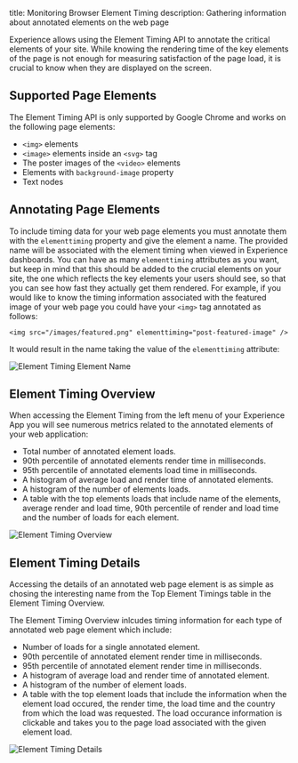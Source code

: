 title: Monitoring Browser Element Timing
description: Gathering information about annotated elements on the web page

Experience allows using the Element Timing API to annotate the critical elements of your site. While knowing the rendering time of the key elements of the page is not enough for measuring satisfaction of the page load, it is crucial to know when they are displayed on the screen. 

## Supported Page Elements

The Element Timing API is only supported by Google Chrome and works on the following page elements:

* `<img>` elements
* `<image>` elements inside an `<svg>` tag
* The poster images of the `<video>` elements
* Elements with `background-image` property
* Text nodes

## Annotating Page Elements

To include timing data for your web page elements you must annotate them with the `elementtiming` property and give the element a name. The provided name will be associated with the element timing when viewed in Experience dashboards. You can have as many `elementtiming` attributes as you want, but keep in mind that this should be added to the crucial elements on your site, the one which reflects the key elements your users should see, so that you can see how fast they actually get them rendered. For example, if you would like to know the timing information associated with the featured image of your web page you could have your `<img>` tag annotated as follows:

```
<img src="/images/featured.png" elementtiming="post-featured-image" />
```

It would result in the name taking the value of the `elementtiming` attribute:

<img
  class="content-modal-image"
  alt="Element Timing Element Name"
  src="../../images/experience/elementtiming/element_timing_name.png"
  title="Element Timing Element Name"
/>

## Element Timing Overview

When accessing the Element Timing from the left menu of your Experience App you will see numerous metrics related to the annotated elements of your web application:

* Total number of annotated element loads.
* 90th percentile of annotated elements render time in milliseconds.
* 95th percentile of annotated elements load time in milliseconds.
* A histogram of average load and render time of annotated elements.
* A histogram of the number of elements loads.
* A table with the top elements loads that include name of the elements, average render and load time, 90th percentile of render and load time and the number of loads for each element.

<img
  class="content-modal-image"
  alt="Element Timing Overview"
  src="../../images/experience/elementtiming/element_timing_overview.png"
  title="Element Timing Overview"
/>

## Element Timing Details

Accessing the details of an annotated web page element is as simple as chosing the interesting name from the Top Element Timings table in the Element Timing Overview.

The Element Timing Overview inlcudes timing information for each type of annotated web page element which include:
 
* Number of loads for a single annotated element.
* 90th percentile of annotated element render time in milliseconds.
* 95th percentile of annotated element render time in milliseconds.
* A histogram of average load and render time of annotated element.
* A histogram of the number of element loads.
* A table with the top element loads that include the information when the element load occured, the render time, the load time and the country from which the load was requested. The load occurance information is clickable and takes you to the page load associated with the given element load.

<img
  class="content-modal-image"
  alt="Element Timing Details"
  src="../../images/experience/elementtiming/element_timing_details.png"
  title="Element Timing Details"
/>